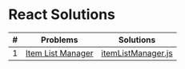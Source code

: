 # React Solutions

| #   | Problems                                                                                               | Solutions                                                                                             |
| --- | ------------------------------------------------------------------------------------------------------ | ----------------------------------------------------------------------------------------------------- |
| 1   | [Item List Manager](https://www.hackerrank.com/challenges/item-list-manager/problem?isFullScreen=true) | [itemListManager.js](https://github.com/isinnur/solve-react/blob/main/solutions/item-list-manager.js) |
